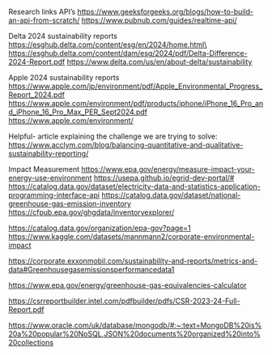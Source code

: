 Research links
API’s
https://www.geeksforgeeks.org/blogs/how-to-build-an-api-from-scratch/
https://www.pubnub.com/guides/realtime-api/

Delta 2024 sustainability reports
https://esghub.delta.com/content/esg/en/2024/home.html\
https://esghub.delta.com/content/dam/esg/2024/pdf/Delta-Difference-2024-Report.pdf
https://www.delta.com/us/en/about-delta/sustainability

Apple 2024 sustainability reports
https://www.apple.com/jp/environment/pdf/Apple_Environmental_Progress_Report_2024.pdf
https://www.apple.com/environment/pdf/products/iphone/iPhone_16_Pro_and_iPhone_16_Pro_Max_PER_Sept2024.pdf
https://www.apple.com/environment/

Helpful- article explaining the challenge we are trying to solve: https://www.acclym.com/blog/balancing-quantitative-and-qualitative-sustainability-reporting/

Impact Measurement
https://www.epa.gov/energy/measure-impact-your-energy-use-environment
https://usepa.github.io/egrid-dev-portal/#
https://catalog.data.gov/dataset/electricity-data-and-statistics-application-programming-interface-api
https://catalog.data.gov/dataset/national-greenhouse-gas-emission-inventory
    https://cfpub.epa.gov/ghgdata/inventoryexplorer/

https://catalog.data.gov/organization/epa-gov?page=1
https://www.kaggle.com/datasets/mannmann2/corporate-environmental-impact



https://corporate.exxonmobil.com/sustainability-and-reports/metrics-and-data#Greenhousegasemissionsperformancedata1

https://www.epa.gov/energy/greenhouse-gas-equivalencies-calculator


https://csrreportbuilder.intel.com/pdfbuilder/pdfs/CSR-2023-24-Full-Report.pdf



https://www.oracle.com/uk/database/mongodb/#:~:text=MongoDB%20is%20a%20popular%20NoSQL,JSON%20documents%20organized%20into%20collections
